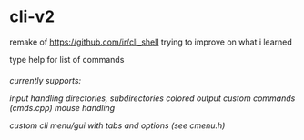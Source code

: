 # cli-v2

remake of https://github.com/ir/cli_shell trying to improve on what i learned

type help for list of commands

<h6>
currently supports:

input handling 
directories, subdirectories
colored output
custom commands (cmds.cpp)
mouse handling 

custom cli menu/gui with tabs and options (see cmenu.h)
